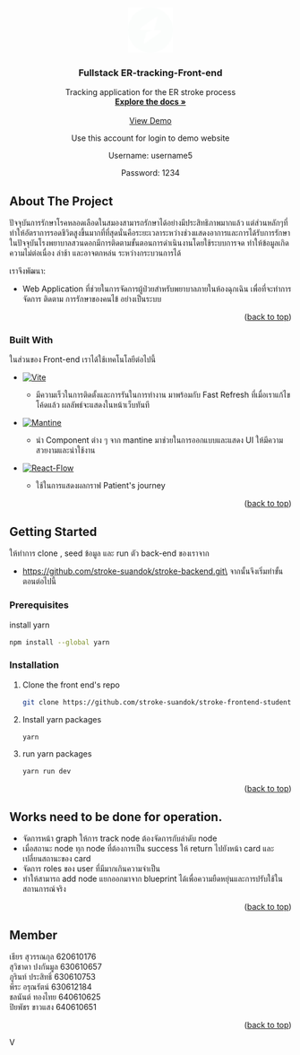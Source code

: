 <!-- Improved compatibility of back to top link: See: https://github.com/othneildrew/Best-README-Template/pull/73 -->

<a name="readme-top"></a>

<!-- PROJECT LOGO -->
<br />
<div align="center">
  <a >
    <img src="./src/img/icon.png" alt="Logo" width="80" height="80">
  </a>

  <h3 align="center">Fullstack ER-tracking-Front-end</h3>

  <p align="center">
    Tracking application for the ER stroke process
    <br />
    <a href="https://github.com/phurin2644/front-test.git"><strong>Explore the docs »</strong></a>
    <br />
    <br />
    <a href="https://fsd-ertrack.cpe.eng.cmu.ac.th/">View Demo</a>
    <p align="center"> Use this account for login to demo website
    <p align="center"> Username: username5
    <p align="center"> Password: 1234
  </p>
  </p>
</div>

<!-- ABOUT THE PROJECT -->

## About The Project

ปัจจุบันการรักษาโรคหลอดเลือดในสมองสามารถรักษาได้อย่างมีประสิทธิภาพมากแล้ว แต่ส่วนหลักๆที่ทำให้อัตราการรอดชีวิตสูงขึ้นมากที่ที่สุดนั่นคือระยะเวลาระหว่างช่วงแสดงอาการและการได้รับการรักษา ในปัจจุบันโรงพยาบาลสวนดอกมีการติดตามขั้นตอนการดำเนินงานโดยใช้ระบบการจด ทำให้ข้อมูลเกิดความไม่ต่อเนื่อง ล่าช้า และอาจตกหล่น ระหว่างกระบวนการได้

เราจึงพัฒนา:

- Web Application ที่ช่วยในการจัดการผู้ป่วยสำหรับพยาบาลภายในห้องฉุกเฉิน เพื่อที่จะทำการจัดการ ติดตาม การรักษาของคนไข้ อย่างเป็นระบบ

<p align="right">(<a href="#readme-top">back to top</a>)</p>

### Built With

ในส่วนของ Front-end เราได้ใช้เทคโนโลยีต่อไปนี้

- [![Vite][Vite.js]][Vite-url]          
    - มีความเร็วในการติดตั้งและการรันในการทำงาน มาพร้อมกับ Fast Refresh ที่เมื่อเราแก้ไขโค้ดแล้ว ผลลัพธ์จะแสดงในหน้าเว็บทันที
- [![Mantine][Mantine]][Mantine-url]
     
     - นำ Component ต่าง ๆ จาก mantine มาช่วยในการออกแบบและแสดง UI ให้มีความสวยงามและน่าใช้งาน
- [![React-Flow][Reactflow]][Reactflow-url]
     - ใช้ในการแสดงผลกราฟ Patient's journey

<p align="right">(<a href="#readme-top">back to top</a>)</p>

<!-- GETTING STARTED -->

## Getting Started

ให้ทำการ clone , seed ข้อมูล และ run ตัว back-end ของเราจาก

- https://github.com/stroke-suandok/stroke-backend.git\
  จากนั้นจึงเริ่มทำขั้นตอนต่อไปนี้

### Prerequisites

install yarn

  ```sh
  npm install --global yarn
  ```

### Installation

1. Clone the front end's repo
   ```sh
   git clone https://github.com/stroke-suandok/stroke-frontend-student
   ```
2. Install yarn packages
   ```sh
   yarn
   ```
3. run yarn packages
   ```sh
   yarn run dev
   ```

<p align="right">(<a href="#readme-top">back to top</a>)</p>

<!-- USAGE EXAMPLES -->

## Works need to be done for operation.

- จัดการหน้า graph ให้การ track node ต้องจัดการกับลำดับ node
- เมื่อสถานะ node ทุก node ที่ต้องการเป็น success ให้ return ไปยังหน้า card และเปลี่ยนสถานะของ card
- จัดการ roles ของ user ที่มีมากเกินความจำเป็น
- ทำให้สามารถ add node แยกออกมาจาก blueprint ได้เพื่อความยืดหยุ่นและการปรับใช้ในสถานการณ์จริง

<p align="right">(<a href="#readme-top">back to top</a>)</p>

<!-- CONTACT -->

## Member

เธียร สุวรรณกุล 620610176 \
สุวิชาดา ปงกันมูล 630610657 \
ภูรินท์ ประสิทธิ์ 630610753 \
พีระ อรุณรัตน์ 630612184 \
ชลนันต์ ทองไทย 640610625 \
ปิยพัชร ขาวแสง 640610651

<p align="right">(<a href="#readme-top">back to top</a>)</p>

<!-- MARKDOWN LINKS & IMAGES -->
<!-- https://www.markdownguide.org/basic-syntax/#reference-style-links -->

[contributors-shield]: https://img.shields.io/github/contributors/othneildrew/Best-README-Template.svg?style=for-the-badge
[contributors-url]: https://github.com/othneildrew/Best-README-Template/graphs/contributors
[forks-shield]: https://img.shields.io/github/forks/othneildrew/Best-README-Template.svg?style=for-the-badge
[forks-url]: https://github.com/othneildrew/Best-README-Template/network/members
[stars-shield]: https://img.shields.io/github/stars/othneildrew/Best-README-Template.svg?style=for-the-badge
[stars-url]: https://github.com/othneildrew/Best-README-Template/stargazers
[issues-shield]: https://img.shields.io/github/issues/othneildrew/Best-README-Template.svg?style=for-the-badge
[issues-url]: https://github.com/othneildrew/Best-README-Template/issues
[license-shield]: https://img.shields.io/github/license/othneildrew/Best-README-Template.svg?style=for-the-badge
[license-url]: https://github.com/othneildrew/Best-README-Template/blob/master/LICENSE.txt
[linkedin-shield]: https://img.shields.io/badge/-LinkedIn-black.svg?style=for-the-badge&logo=linkedin&colorB=555
[linkedin-url]: https://linkedin.com/in/othneildrew
[product-screenshot]: images/screenshot.png
[Vite.js]: https://img.shields.io/badge/vite.js-563D7C?style=for-the-badge&logo=vitedotjs&logoColor=white
[Vite-url]: https://vitejs.dev/
[Mantine]: https://img.shields.io/badge/mantine-4287f5?style=for-the-badge&logo=vitedotjs&logoColor=white
[Mantine-url]: https://mantine.dev/
[Reactflow]: https://img.shields.io/badge/reactflow-ea3373?style=for-the-badge&logo=vitedotjs&logoColor=white
[Reactflow-url]: https://reactflow.dev/

V
